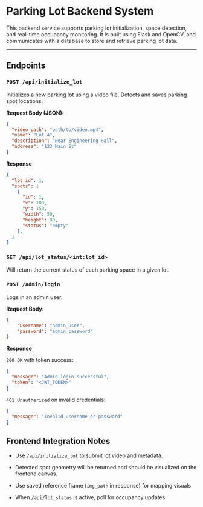 # Parking Lot Backend System

This backend service supports parking lot initialization, space detection, and real-time occupancy monitoring. It is built using Flask and OpenCV, and communicates with a database to store and retrieve parking lot data.

---

## Endpoints

### `POST /api/initialize_lot`
Initializes a new parking lot using a video file. Detects and saves parking spot locations.

**Request Body (JSON):**
```json
{
  "video_path": "path/to/video.mp4",
  "name": "Lot A",
  "description": "Near Engineering Hall",
  "address": "123 Main St"
}
```
**Response**
```json
{ 
  "lot_id": 1,
  "spots": [
    {
      "id": 1,
      "x": 100,
      "y": 150,
      "width": 50,
      "height": 80,
      "status": "empty"
    },
  ]
}
```

### `GET /api/lot_status/<int:lot_id>`
Will return the current status of each parking space in a given lot.


### `POST /admin/login`
Logs in an admin user.

**Request Body:**
```json
{
    "username": "admin_user",
    "password": "admin_password"
}
```

**Response**

`200 OK` with token success:
```json
{
  "message": "Admin login successful",
  "token": "<JWT_TOKEN>"
}
```

`401 Unautherized` on invalid credentials:
```json
{
  "message": "Invalid username or password"
}
```

## Frontend Integration Notes
* Use `/api/initialize_lot` to submit lot video and metadata.

* Detected spot geometry will be returned and should be visualized on the frontend canvas.

* Use saved reference frame (`img_path` in response) for mapping visuals.

* When `/api/lot_status` is active, poll for occupancy updates.



